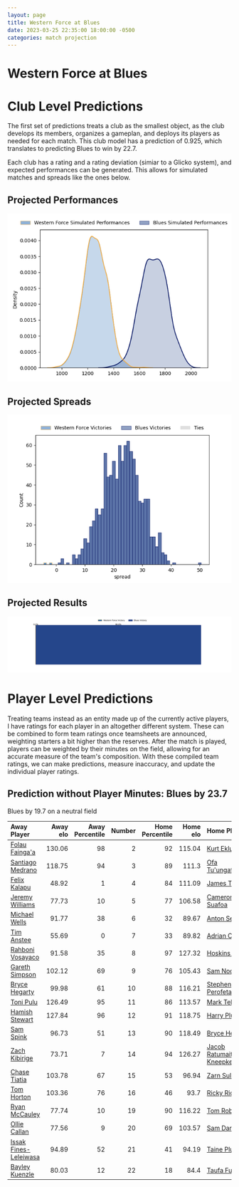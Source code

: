 ```yaml
---  
layout: page  
title: Western Force at Blues  
date: 2023-03-25 22:35:00 18:00:00 -0500  
categories: match projection  
---
```

# Western Force at Blues

# Club Level Predictions


The first set of predictions treats a club as the smallest object, as the club develops its members, organizes a gameplan, and deploys its players as needed for each match. This club model has a prediction of 0.925, which translates to predicting Blues to win by 22.7.

Each club has a rating and a rating deviation (simiar to a Glicko system), and expected performances can be generated. This allows for simulated matches and spreads like the ones below.
## Projected Performances


![Projected Performances](plots/performances_2023-03-25-Blues-WesternForce.png)
## Projected Spreads


![Projected Spreads](plots/spreads_2023-03-25-Blues-WesternForce.png)
## Projected Results


![Projected Results](plots/resultbar_2023-03-25-Blues-WesternForce.png)
# Player Level Predictions


Treating teams instead as an entity made up of the currently active players, I have ratings for each player in an altogether different system. These can be combined to form team ratings once teamsheets are announced, weighting starters a bit higher than the reserves. After the match is played, players can be weighted by their minutes on the field, allowing for an accurate measure of the team's composition. With these compiled team ratings, we can make predictions, measure inaccuracy, and update the individual player ratings.
## Prediction without Player Minutes: Blues by 23.7


Blues by 19.7 on a neutral field



| Away Player                                                               |   Away elo |   Away Percentile |   Number |   Home Percentile |   Home elo | Home Player                                                                               |
|:--------------------------------------------------------------------------|-----------:|------------------:|---------:|------------------:|-----------:|:------------------------------------------------------------------------------------------|
| [Folau Fainga'a](..//playerfiles//FolauFainga'a_cleaned.md)               |     130.06 |                98 |        2 |                92 |     115.04 | [Kurt Eklund](..//playerfiles//KurtEklund_cleaned.md)                                     |
| [Santiago Medrano](..//playerfiles//SantiagoMedrano_cleaned.md)           |     118.75 |                94 |        3 |                89 |     111.3  | [Ofa Tu'ungafasi](..//playerfiles//OfaTu'ungafasi_cleaned.md)                             |
| [Felix Kalapu](..//playerfiles//FelixKalapu_cleaned.md)                   |      48.92 |                 1 |        4 |                84 |     111.09 | [James Tucker](..//playerfiles//JamesTucker_cleaned.md)                                   |
| [Jeremy Williams](..//playerfiles//JeremyWilliams_cleaned.md)             |      77.73 |                10 |        5 |                77 |     106.58 | [Cameron Suafoa](..//playerfiles//CameronSuafoa_cleaned.md)                               |
| [Michael Wells](..//playerfiles//MichaelWells_cleaned.md)                 |      91.77 |                38 |        6 |                32 |      89.67 | [Anton Segner](..//playerfiles//AntonSegner_cleaned.md)                                   |
| [Tim Anstee](..//playerfiles//TimAnstee_cleaned.md)                       |      55.69 |                 0 |        7 |                33 |      89.82 | [Adrian Choat](..//playerfiles//AdrianChoat_cleaned.md)                                   |
| [Rahboni Vosayaco](..//playerfiles//RahboniVosayaco_cleaned.md)           |      91.58 |                35 |        8 |                97 |     127.32 | [Hoskins Sotutu](..//playerfiles//HoskinsSotutu_cleaned.md)                               |
| [Gareth Simpson](..//playerfiles//GarethSimpson_cleaned.md)               |     102.12 |                69 |        9 |                76 |     105.43 | [Sam Nock](..//playerfiles//SamNock_cleaned.md)                                           |
| [Bryce Hegarty](..//playerfiles//BryceHegarty_cleaned.md)                 |      99.98 |                61 |       10 |                88 |     116.21 | [Stephen Perofeta](..//playerfiles//StephenPerofeta_cleaned.md)                           |
| [Toni Pulu](..//playerfiles//ToniPulu_cleaned.md)                         |     126.49 |                95 |       11 |                86 |     113.57 | [Mark Telea](..//playerfiles//MarkTelea_cleaned.md)                                       |
| [Hamish Stewart](..//playerfiles//HamishStewart_cleaned.md)               |     127.84 |                96 |       12 |                91 |     118.75 | [Harry Plummer](..//playerfiles//HarryPlummer_cleaned.md)                                 |
| [Sam Spink](..//playerfiles//SamSpink_cleaned.md)                         |      96.73 |                51 |       13 |                90 |     118.49 | [Bryce Heem](..//playerfiles//BryceHeem_cleaned.md)                                       |
| [Zach Kibirige](..//playerfiles//ZachKibirige_cleaned.md)                 |      73.71 |                 7 |       14 |                94 |     126.27 | [Jacob Ratumaitavuki-Kneepkens](..//playerfiles//JacobRatumaitavuki-Kneepkens_cleaned.md) |
| [Chase Tiatia](..//playerfiles//ChaseTiatia_cleaned.md)                   |     103.78 |                67 |       15 |                53 |      96.94 | [Zarn Sullivan](..//playerfiles//ZarnSullivan_cleaned.md)                                 |
| [Tom Horton](..//playerfiles//TomHorton_cleaned.md)                       |     103.36 |                76 |       16 |                46 |      93.7  | [Ricky Riccitelli](..//playerfiles//RickyRiccitelli_cleaned.md)                           |
| [Ryan McCauley](..//playerfiles//RyanMcCauley_cleaned.md)                 |      77.74 |                10 |       19 |                90 |     116.22 | [Tom Robinson](..//playerfiles//TomRobinson_cleaned.md)                                   |
| [Ollie Callan](..//playerfiles//OllieCallan_cleaned.md)                   |      77.56 |                 9 |       20 |                69 |     103.57 | [Sam Darry](..//playerfiles//SamDarry_cleaned.md)                                         |
| [Issak Fines-Leleiwasa](..//playerfiles//IssakFines-Leleiwasa_cleaned.md) |      94.89 |                52 |       21 |                41 |      94.19 | [Taine Plumtree](..//playerfiles//TainePlumtree_cleaned.md)                               |
| [Bayley Kuenzle](..//playerfiles//BayleyKuenzle_cleaned.md)               |      80.03 |                12 |       22 |                18 |      84.4  | [Taufa Funaki](..//playerfiles//TaufaFunaki_cleaned.md)                                   |

